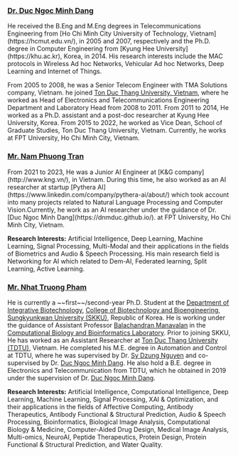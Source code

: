 
<h3>
<a href="https://dnmduc.github.io/">
Dr. Duc Ngoc Minh Dang
</a>
</h3>
He received the B.Eng and M.Eng degrees in Telecommunications Engineering from [Ho Chi Minh City University of Technology, Vietnam](https://hcmut.edu.vn/), in 2005 and 2007, respectively and the Ph.D. degree in Computer Engineering from [Kyung Hee University](https://khu.ac.kr), Korea, in 2014. His research interests include the MAC protocols in Wireless Ad hoc Networks, Vehicular Ad hoc Networks, Deep Learning and Internet of Things.

From 2005 to 2008, he was a Senior Telecom Engineer with TMA Solutions company, Vietnam. he joined [Ton Duc Thang University, Vietnam](https://tdtu.edu.vn/), where he worked as Head of Electronics and Telecommunications Engineering Department and Laboratory Head from 2008 to 2011. From 2011 to 2014, He worked as a Ph.D. assistant and a post-doc researcher at Kyung Hee University, Korea. From 2015 to 2022, he worked as Vice Dean, School of Graduate Studies, Ton Duc Thang University, Vietnam. Currently, he works at FPT University, Ho Chi Minh City, Vietnam.


<h3>
<a href="https://namphuongtran9196.github.io/">
Mr. Nam Phuong Tran
</a>
</h3>
From 2021 to 2023, He was a Junior AI Engineer at [K&G company](http://www.kng.vn/), in Vietnam. During this time, he also worked as an AI researcher at startup [Pythera AI](https://www.linkedin.com/company/pythera-ai/about/) which took account into many projects related to Natural Language Processing and Computer Vision.Currently, he work as an AI researcher under the guidance of Dr. [Duc Ngoc Minh Dang](https://dnmduc.github.io/). at FPT University, Ho Chi Minh City, Vietnam.

**Research Interests:** Artificial Intelligence, Deep Learning, Machine Learning, Signal Processing, Multi-Modal and their applications in the fields of Biometrics and Audio & Speech Processing. His main research field is Networking for AI which related to Dem-AI, Federated learning, Split Learning, Active Learning.


<h3>
<a href="https://nhattruongpham.github.io/">
Mr. Nhat Truong Pham
</a>
</h3>
He is currently a ~~first~~/second-year Ph.D. Student at the <a href="https://skb.skku.edu/eng_gene/index.do">Department of Integrative Biotechnology</a>, <a href="https://biotech.skku.edu/eng_biotech/index.do">College of Biotechnology and Bioengineering</a>, <a href="https://www.skku.edu/eng/">Sungkyunkwan University (SKKU)</a>, Republic of Korea. He is working under the guidance of Assistant Professor <a href="https://skb.skku.edu/eng_gene/faculty.do?mode=view&perId=LZStrB4DgrAqgzgNgwgGQCwGkAuArAigEQE4BCA5gHYBmMAnkQLw1A">Balachandran Manavalan</a> in the <a href="https://balalab-skku.org/">Computational Biology and Bioinformatics Laboratory</a>. Prior to joining SKKU, He has worked as an Assistant Researcher at <a href="https://tdtu.edu.vn/en">Ton Duc Thang University (TDTU)</a>, Vietnam. He completed his M.E. degree in Automation and Control at TDTU, where he was supervised by Dr. <a href="https://sites.google.com/view/nguyensydzung">Sy Dzung Nguyen</a> and co-supervised by Dr. <a href="https://dnmduc.github.io/">Duc Ngoc Minh Dang</a>. He also hold a B.E. degree in Electronics and Telecommunication from TDTU, which he obtained in 2019 under the supervision of Dr. <a href="https://dnmduc.github.io/">Duc Ngoc Minh Dang</a>.

**Research Interests:** Artificial Intelligence, Computational Intelligence, Deep Learning, Machine Learning, Signal Processing, XAI & Optimization, and their applications in the fields of Affective Computing, Antibody Therapeutics, Antibody Functional & Structural Prediction, Audio & Speech Processing, Bioinformatics, Biological Image Analysis, Computational Biology & Medicine, Computer-Aided Drug Design, Medical Image Analysis, Multi-omics, NeuroAI, Peptide Therapeutics, Protein Design, Protein Functional & Structural Prediction, and Water Quality.
